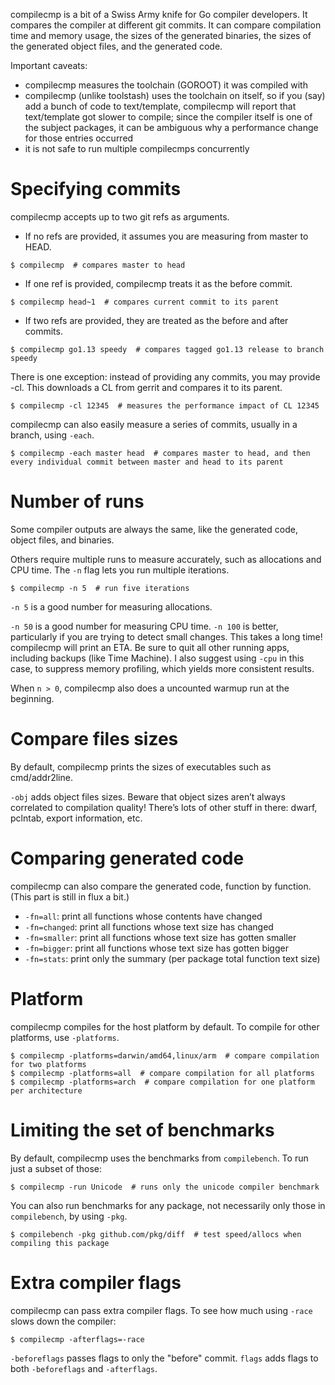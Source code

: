 compilecmp is a bit of a Swiss Army knife for Go compiler developers. It compares the compiler at different git commits. It can compare compilation time and memory usage, the sizes of the generated binaries, the sizes of the generated object files, and the generated code.

Important caveats:

* compilecmp measures the toolchain (GOROOT) it was compiled with
* compilecmp (unlike toolstash) uses the toolchain on itself, so if you (say) add a bunch of code to text/template, compilecmp will report that text/template got slower to compile; since the compiler itself is one of the subject packages, it can be ambiguous why a performance change for those entries occurred
* it is not safe to run multiple compilecmps concurrently

# Specifying commits

compilecmp accepts up to two git refs as arguments.

* If no refs are provided, it assumes you are measuring from master to HEAD.

```
$ compilecmp  # compares master to head
```

* If one ref is provided, compilecmp treats it as the before commit.

```
$ compilecmp head~1  # compares current commit to its parent
```

* If two refs are provided, they are treated as the before and after commits.

```
$ compilecmp go1.13 speedy  # compares tagged go1.13 release to branch speedy
```

There is one exception: instead of providing any commits, you may provide -cl. This downloads a CL from gerrit and compares it to its parent.

```
$ compilecmp -cl 12345  # measures the performance impact of CL 12345
```

compilecmp can also easily measure a series of commits, usually in a branch, using `-each`.

```
$ compilecmp -each master head  # compares master to head, and then every individual commit between master and head to its parent
```

# Number of runs

Some compiler outputs are always the same, like the generated code, object files, and binaries.

Others require multiple runs to measure accurately, such as allocations and CPU time. The `-n` flag lets you run multiple iterations.

```
$ compilecmp -n 5  # run five iterations
```

`-n 5` is a good number for measuring allocations.

`-n 50` is a good number for measuring CPU time. `-n 100` is better, particularly if you are trying to detect small changes. This takes a long time! compilecmp will print an ETA. Be sure to quit all other running apps, including backups (like Time Machine). I also suggest using `-cpu` in this case, to suppress memory profiling, which yields more consistent results.

When `n > 0`, compilecmp also does a uncounted warmup run at the beginning.

# Compare files sizes

By default, compilecmp prints the sizes of executables such as cmd/addr2line.

`-obj` adds object files sizes. Beware that object sizes aren’t always correlated to compilation quality! There’s lots of other stuff in there: dwarf, pclntab, export information, etc.

# Comparing generated code

compilecmp can also compare the generated code, function by function. (This part is still in flux a bit.)

* `-fn=all`: print all functions whose contents have changed
* `-fn=changed`: print all functions whose text size has changed
* `-fn=smaller`: print all functions whose text size has gotten smaller
* `-fn=bigger`: print all functions whose text size has gotten bigger
* `-fn=stats`: print only the summary (per package total function text size)

# Platform

compilecmp compiles for the host platform by default. To compile for other platforms, use `-platforms`.

```
$ compilecmp -platforms=darwin/amd64,linux/arm  # compare compilation for two platforms
$ compilecmp -platforms=all  # compare compilation for all platforms
$ compilecmp -platforms=arch  # compare compilation for one platform per architecture
```

# Limiting the set of benchmarks

By default, compilecmp uses the benchmarks from `compilebench`. To run just a subset of those:

```
$ compilecmp -run Unicode  # runs only the unicode compiler benchmark
```

You can also run benchmarks for any package, not necessarily only those in `compilebench`, by using `-pkg`.

```
$ compilebench -pkg github.com/pkg/diff  # test speed/allocs when compiling this package
```

# Extra compiler flags

compilecmp can pass extra compiler flags. To see how much using `-race` slows down the compiler:

```
$ compilecmp -afterflags=-race
```

`-beforeflags` passes flags to only the "before" commit. `flags` adds flags to both `-beforeflags` and `-afterflags`.
